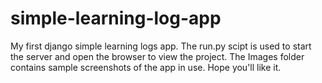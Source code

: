 # simple-learning-log-app
My first django simple learning logs app.
The run.py scipt is used to start the server and open the browser to view the project.
The Images folder contains sample screenshots of the app in use.
Hope you'll like it.
